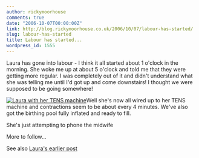 ```yaml
---
author: rickymoorhouse
comments: true
date: "2006-10-07T00:00:00Z"
link: http://blog.rickymoorhouse.co.uk/2006/10/07/labour-has-started/
slug: labour-has-started
title: Labour has started...
wordpress_id: 1555
---
```


Laura has gone into labour - I think it all started about 1 o'clock in the morning. She woke me up at about 5 o'clock and told me that they were getting more regular. I was completely out of it and didn't understand what she was telling me until I'd got up and come downstairs! I thought we were supposed to be going somewhere!




[![Laura with her TENS machine](http://samespirit.net/ricky/images/lauratens.jpg)](http://samespirit.net/ricky/images/lauratens-large.jpg)Well she's now all wired up to her TENS machine and contractions seem to be about every 4 minutes. We've also got the birthing pool fully inflated and ready to fill.




She's just attempting to phone the midwife




More to follow...




See also [Laura's earlier post](http://samespirit.net/laura/news/43)

